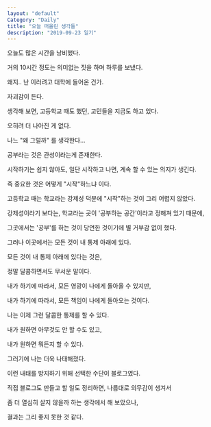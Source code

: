 ```yaml
---
layout: "default"
Category: "Daily"
title: "오늘 떠올린 생각들"
description: "2019-09-23 일기"
---
```


오늘도 많은 시간을 낭비했다.

거의 10시간 정도는 의미없는 짓을 하며 하루를 보냈다.

왜지.. 난 이러려고 대학에 들어온 건가.

자괴감이 든다.

생각해 보면, 고등학교 때도 했던, 고민들을 지금도 하고 있다.

오히려 더 나아진 게 없다.

나느 "왜 그럴까" 를 생각한다...

공부라는 것은 관성이라는게 존재한다.

시작하기는 쉽지 않아도, 일단 시작하고 나면, 계속 할 수 있는 의지가 생긴다.

즉 중요한 것은 어떻게 "시작"하느냐 이다.

고등학교 때는 학교라는 강제성 덕분에 "시작"하는 것이 그리 어렵지 않았다.

강제성이라기 보다는, 학교라는 곳이 '공부하는 공간'이라고 정해져 있기 때문에,

그곳에서는 '공부'를 하는 것이 당연한 것이기에 별 거부감 없이 했다.

그러나 이곳에서는 모든 것이 내 통제 아래에 있다.

모든 것이 내 통제 아래에 있다는 것은,

정말 달콤하면서도 무서운 말이다.

내가 하기에 따라서, 모든 영광이 나에게 돌아올 수 있지만,

내가 하기에 따라서, 모든 책임이 나에게 돌아오는 것이다.

나는 이제 그런 달콤한 통제를 할 수 있다.

내가 원하면 아무것도 안 할 수도 있고,

내가 원하면 뭐든지 할 수 있다.

그러기에 나는 더욱 나태해졌다.

이런 내태를 방지하기 위해 선택한 수단이 블로그였다.

직접 블로그도 만들고 할 일도 정리하면, 나름대로 의무감이 생겨서

좀 더 열심히 살지 않을까 하는 생각에서 해 보았으나,

결과는 그리 좋지 못한 것 같다.
